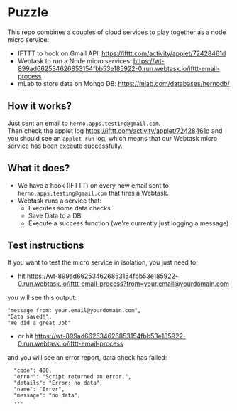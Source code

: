 # Puzzle

This repo combines a couples of cloud services to play together as a node micro service:

* IFTTT to hook on Gmail API: https://ifttt.com/activity/applet/72428461d
* Webtask to run  a Node micro services: https://wt-899ad662534626853154fbb53e185922-0.run.webtask.io/ifttt-email-process
* mLab to store data on Mongo DB: https://mlab.com/databases/hernodb/

## How it works?

Just sent an email to `herno.apps.testing@gmail.com`.  
Then check the applet log https://ifttt.com/activity/applet/72428461d and you should see an `applet run` log, which means
that our Webtask micro service has been execute successfully.

## What it does?

* We have a hook (IFTTT) on every new email sent to `herno.apps.testing@gmail.com` that fires a Webtask.
* Webtask runs a service that:
    * Executes some data checks
    * Save Data to a DB
    * Execute a success function (we're currently just logging a message)

## Test instructions 

If you want to test the micro service in isolation, you just need to:
* hit https://wt-899ad662534626853154fbb53e185922-0.run.webtask.io/ifttt-email-process?from=your.email@yourdomain.com

you will see this output:  
```
"message from: your.email@yourdomain.com",
"Data saved!",
"We did a great Job"
```

* or hit https://wt-899ad662534626853154fbb53e185922-0.run.webtask.io/ifttt-email-process

and you will see an error report, data check has failed:
```
  "code": 400,
  "error": "Script returned an error.",
  "details": "Error: no data",
  "name": "Error",
  "message": "no data",
  ...
```

